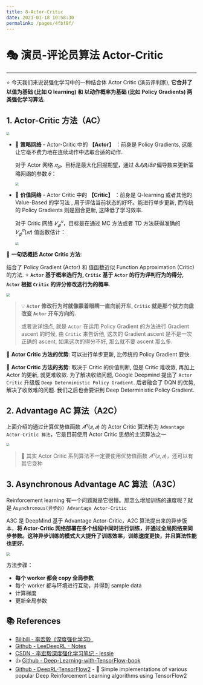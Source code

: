 ```yaml
---
title: 8-Actor-Critic
date: 2021-01-18 10:58:30
permalink: /pages/4fbf8f/
---
```

# 🎭 演员-评论员算法 Actor-Critic

---

⭐ 今天我们来说说强化学习中的一种结合体 Actor Critic (演员评判家), **它合并了 以值为基础 (比如 Q learning) 和 以动作概率为基础 (比如 Policy Gradients) 两类强化学习算法**.

## 1. Actor-Critic 方法（AC）

<img src="https://cs-wiki.oss-cn-shanghai.aliyuncs.com/img/20201113160456.png" style="zoom:50%;" />

- 💛 **策略网络** - Actor-Critic 中的 **【Actor】** ：前身是 Policy Gradients, 这能让它毫不费力地在连续动作中选取合适的动作.

  对于 Actor 网络 $𝜋_𝜃$，目标是最大化回报期望，通过 $𝜕𝐽(𝜃) / 𝜕𝜃$ 偏导数来更新策略网络的参数 𝜃：

  <img src="https://cs-wiki.oss-cn-shanghai.aliyuncs.com/img/20201113160646.png" style="zoom: 50%;" />

- 💛 **价值网络** - Actor Critic 中的 **【Critic】** ：前身是 Q-learning 或者其他的 Value-Based 的学习法 , 用于评估当前状态的好坏。能进行单步更新, 而传统的 Policy Gradients 则是回合更新, 这降低了学习效率.

  对于 Critic 网络 $𝑉_𝜙^𝜋$，目标是在通过 MC 方法或者 TD 方法获得准确的 $𝑉_𝜙^𝜋(𝑠𝑡)$ 值函数估计：

  <img src="https://cs-wiki.oss-cn-shanghai.aliyuncs.com/img/20201113160851.png" style="zoom:50%;" />

🔸 **一句话概括 Actor Critic 方法**:

结合了 Policy Gradient (Actor) 和 值函数近似 Function Approximation (Critic) 的方法. ⭐ **`Actor` 基于概率选行为, `Critic` 基于 `Actor` 的行为评判行为的得分, `Actor` 根据 `Critic` 的评分修改选行为的概率**.

<img src="https://cs-wiki.oss-cn-shanghai.aliyuncs.com/img/20201119110417.png" style="zoom: 55%;" />

> 💡 **`Actor` 修改行为时就像蒙着眼睛一直向前开车, `Critic` 就是那个扶方向盘改变 `Actor` 开车方向的.**
>
> 或者说详细点, 就是 `Actor` 在运用 Policy Gradient 的方法进行 Gradient ascent 的时候, 由 `Critic` 来告诉他, 这次的 Gradient ascent 是不是一次正确的 ascent, 如果这次的得分不好, 那么就不要 ascent 那么多.

🔸 **Actor Critic 方法的优势**: 可以进行单步更新, 比传统的 Policy Gradient 要快.

🔸 **Actor Critic 方法的劣势**: 取决于 Critic 的价值判断, 但是 Critic 难收敛, 再加上 Actor 的更新, 就更难收敛. 为了解决收敛问题, Google Deepmind 提出了 `Actor Critic` 升级版 `Deep Deterministic Policy Gradient`. 后者融合了 DQN 的优势, 解决了收敛难的问题. 我们之后也会要讲到 Deep Deterministic Policy Gradient. 

## 2. Advantage AC 算法（A2C）

上面介绍的通过计算优势值函数 $𝐴^𝜋(𝑠, 𝑎)$ 的 Actor Critic 算法称为 `Advantage Actor-Critic 算法`，它是目前使用 Actor Critic 思想的主流算法之一

<img src="https://cs-wiki.oss-cn-shanghai.aliyuncs.com/img/20201113161620.png" style="zoom:50%;" />

> 📜 其实 Actor Critic 系列算法不一定要使用优势值函数 $𝐴^𝜋(𝑠, 𝑎)$，还可以有其它变种

## 3. Asynchronous Advantage AC 算法（A3C）

Reinforcement learning 有一个问题就是它很慢。那怎么增加训练的速度呢？就是 `Asynchronous(异步的) Advantage Actor-Critic` 

A3C 是 DeepMind 基于 Advantage Actor-Critic，A2C 算法提出来的异步版本，**将 Actor-Critic 网络部署在多个线程中同时进行训练，并通过全局网络来同步参数。这种异步训练的模式大大提升了训练效率，训练速度更快，并且算法性能也更好**。

<img src="https://cs-wiki.oss-cn-shanghai.aliyuncs.com/img/20201113162317.png" style="zoom: 62%;" />

方法步骤：

- **每个 worker 都会 copy 全局参数**
- 每个 worker 都与环境进行互动，并得到 sample data
- 计算梯度
- 更新全局参数





## 📚 References

- [Bilibili - 李宏毅《深度强化学习》](https://www.bilibili.com/video/BV1MW411w79n)
- [Github - LeeDeepRL - Notes](https://datawhalechina.github.io/leedeeprl-notes/)
- [CSDN - 李宏毅深度强化学习笔记 - jessie](https://blog.csdn.net/cindy_1102/article/details/87904928)
- 👍 [Github - Deep-Learning-with-TensorFlow-book](https://github.com/dragen1860/Deep-Learning-with-TensorFlow-book)
- [Github - DeepRL-TensorFlow2](https://github.com/marload/DeepRL-TensorFlow2) - 🐋 Simple implementations of various popular Deep Reinforcement Learning algorithms using TensorFlow2